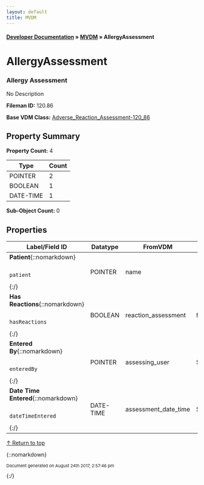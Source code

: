 ```yaml
---
layout: default
title: MVDM
---
```


#### [Developer Documentation](../index) &#187; [MVDM](TableOfContents) &#187; AllergyAssessment<br/>
<a name="top"></a>
# AllergyAssessment

### Allergy Assessment

No Description

**Fileman ID:** 120.86

**Base VDM Class:** [Adverse_Reaction_Assessment-120_86](../VDM/Adverse_Reaction_Assessment-120_86)

## Property Summary

**Property Count:** 4

Type | Count
--- | ---
POINTER | 2
BOOLEAN | 1
DATE-TIME | 1

**Sub-Object Count:** 0


## Properties

Label/Field ID | Datatype | FromVDM | Default | Attributes | Range
--- | --- | --- | --- | --- | ---
**Patient**{::nomarkdown}<pre><code>  patient</code></pre>{:/} | POINTER | name |  | REQUIRED | Patient
**Has Reactions**{::nomarkdown}<pre><code>  hasReactions</code></pre>{:/} | BOOLEAN | reaction_assessment | false | UPDATE | 
**Entered By**{::nomarkdown}<pre><code>  enteredBy</code></pre>{:/} | POINTER | assessing_user | $USERID |  | Person
**Date Time Entered**{::nomarkdown}<pre><code>  dateTimeEntered</code></pre>{:/} | DATE-TIME | assessment_date_time | $NOW |  | 

[&uarr; Return to top](#top)<br/>



{::nomarkdown} <br/><p style="font-size: 11px">Document generated on August 24th 2017, 2:57:46 pm</p>{:/}
